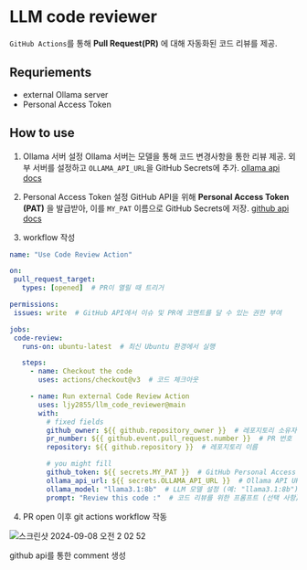 # LLM code reviewer
`GitHub Actions`를 통해 **Pull Request(PR)** 에 대해 자동화된 코드 리뷰를 제공.

## Requriements
- external Ollama server 
- Personal Access Token


## How to use
1. Ollama 서버 설정
Ollama 서버는 모델을 통해 코드 변경사항을 통한 리뷰 제공. 외부 서버를 설정하고 `OLLAMA_API_URL`을 GitHub Secrets에 추가.
[ollama api docs](https://github.com/ollama/ollama/blob/main/docs/api.md)

2. Personal Access Token 설정
GitHub API을 위해 **Personal Access Token (PAT)** 을 발급받아, 이를 `MY_PAT` 이름으로 GitHub Secrets에 저장.
[github api docs](https://docs.github.com/ko/rest/pulls/reviews?apiVersion=2022-11-28#create-a-review-for-a-pull-request)

3. workflow 작성 
 ```yaml
name: "Use Code Review Action"

on:
  pull_request_target:
    types: [opened]  # PR이 열릴 때 트리거

permissions:
  issues: write  # GitHub API에서 이슈 및 PR에 코멘트를 달 수 있는 권한 부여

jobs:
  code-review:
    runs-on: ubuntu-latest  # 최신 Ubuntu 환경에서 실행

    steps:
      - name: Checkout the code
        uses: actions/checkout@v3  # 코드 체크아웃

      - name: Run external Code Review Action
        uses: ljy2855/llm_code_reviewer@main 
        with:
          # fixed fields
          github_owner: ${{ github.repository_owner }}  # 레포지토리 소유자
          pr_number: ${{ github.event.pull_request.number }}  # PR 번호
          repository: ${{ github.repository }}  # 레포지토리 이름

          # you might fill
          github_token: ${{ secrets.MY_PAT }}  # GitHub Personal Access Token
          ollama_api_url: ${{ secrets.OLLAMA_API_URL }}  # Ollama API URL
          ollama_model: "llama3.1:8b"  # LLM 모델 설정 (예: "llama3.1:8b")
          prompt: "Review this code :"  # 코드 리뷰를 위한 프롬프트 (선택 사항)

 ```
4. PR open 이후 git actions workflow 작동

![스크린샷 2024-09-08 오전 2 02 52](https://github.com/user-attachments/assets/c991a66a-720d-4d8b-8a11-7cad593f63ad)


   github api를 통한 comment 생성
